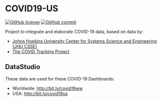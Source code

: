 # COVID19-US

[![GitHub license](https://img.shields.io/github/license/fmossott/COVID19-US)](https://github.com/fmossott/COVID19-US/blob/master/LICENSE)
[![GitHub commit](https://img.shields.io/github/last-commit/fmossott/COVID19-US)](https://img.shields.io/github/last-commit/fmossott/COVID19-US)

Project to integrate and elaborate COVID-19 data, based on data by:

- [Johns Hopkins University Center for Systems Science and Engineering (JHU CSSE)](https://github.com/CSSEGISandData/COVID-19)
- [The COVID Tracking Project](https://covidtracking.com/)

## DataStudio

These data are used for these COVID-19 Dashboards:
- Worldwide: http://bit.ly/covid19ww
- USA: http://bit.ly/covid19us
